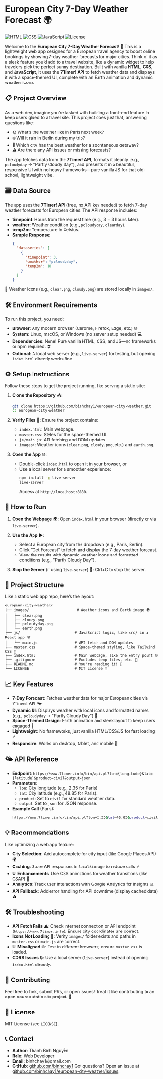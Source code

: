 # European City 7-Day Weather Forecast 🌍

![HTML](https://img.shields.io/badge/HTML-5-orange?logo=html5) ![CSS](https://img.shields.io/badge/CSS-3-blue?logo=css3) ![JavaScript](https://img.shields.io/badge/JavaScript-ES6-yellow?logo=javascript) ![License](https://img.shields.io/badge/License-MIT-green)

Welcome to the **European City 7-Day Weather Forecast**! 🚀 This is a lightweight web app designed for a European travel agency to boost online bookings by showing 7-day weather forecasts for major cities. Think of it as a sleek feature you’d add to a travel website, like a dynamic widget to help travelers pick the perfect sunny destination. Built with vanilla **HTML**, **CSS**, and **JavaScript**, it uses the **7Timer! API** to fetch weather data and displays it with a space-themed UI, complete with an Earth animation and dynamic weather icons.

## 📋 Project Overview
As a web dev, imagine you’re tasked with building a front-end feature to keep users glued to a travel site. This project does just that, answering questions like:
- 🌞 What’s the weather like in Paris next week?
- ❄️ Will it rain in Berlin during my trip?
- 🌴 Which city has the best weather for a spontaneous getaway?
- ⚠️ Are there any API issues or missing forecasts?

The app fetches data from the **7Timer! API**, formats it cleanly (e.g., `pcloudyday` → "Partly Cloudy Day"), and presents it in a beautiful, responsive UI with no heavy frameworks—pure vanilla JS for that old-school, lightweight vibe.

## 🗃️ Data Source
The app uses the **7Timer! API** (free, no API key needed) to fetch 7-day weather forecasts for European cities. The API response includes:
- **timepoint**: Hours from the request time (e.g., 3 = 3 hours later).
- **weather**: Weather condition (e.g., `pcloudyday`, `clearday`).
- **temp2m**: Temperature in Celsius.
- **Sample Response**:
  ```json
  {
    "dataseries": [
      {
        "timepoint": 3,
        "weather": "pcloudyday",
        "temp2m": 18
      }
    ]
  }
  ```

📂 Weather icons (e.g., `clear.png`, `cloudy.png`) are stored locally in `images/`.

## 🛠️ Environment Requirements
To run this project, you need:
- **Browser**: Any modern browser (Chrome, Firefox, Edge, etc.) 🌐
- **System**: Linux, macOS, or Windows (no server setup needed) 💻
- **Dependencies**: None! Pure vanilla HTML, CSS, and JS—no frameworks or npm required. 🛠️
- **Optional**: A local web server (e.g., `live-server`) for testing, but opening `index.html` directly works fine.

## ⚙️ Setup Instructions
Follow these steps to get the project running, like serving a static site:

1. **Clone the Repository** 📥:
   ```bash
   git clone https://github.com/binhchay1/european-city-weather.git
   cd european-city-weather
   ```

2. **Verify Files** 📂:
   Ensure the project contains:
   - `index.html`: Main webpage.
   - `master.css`: Styles for the space-themed UI.
   - `js/main.js`: API fetching and DOM updates.
   - `images/`: Weather icons (`clear.png`, `cloudy.png`, etc.) and `earth.png`.

3. **Open the App** 🌐:
   - Double-click `index.html` to open it in your browser, or
   - Use a local server for a smoother experience:
     ```bash
     npm install -g live-server
     live-server
     ```
     Access at `http://localhost:8080`.

## 🚀 How to Run
1. **Open the Webpage** 🌍:
   Open `index.html` in your browser (directly or via `live-server`).

2. **Use the App** ▶️:
   - Select a European city from the dropdown (e.g., Paris, Berlin).
   - Click “Get Forecast” to fetch and display the 7-day weather forecast.
   - View the results with dynamic weather icons and formatted conditions (e.g., "Partly Cloudy Day").

3. **Stop the Server** (if using `live-server`) 🛑:
   Ctrl+C to stop the server.

## 📁 Project Structure
Like a static web app repo, here’s the layout:
```
european-city-weather/
├── images/                      # Weather icons and Earth image 🌍
│   ├── clear.png
│   ├── cloudy.png
│   ├── pcloudyday.png
│   └── earth.png
├── js/                         # JavaScript logic, like src/ in a React app 🛠️
│   └── main.js                 # API fetch and DOM updates
├── master.css                  # Space-themed styling, like Tailwind CSS 🎨
├── index.html                  # Main webpage, like the entry point 🌐
├── .gitignore                  # Excludes temp files, etc. 🚫
├── README.md                   # You're reading it! 📖
└── LICENSE                     # MIT License 📜
```

## 📈 Key Features
- **7-Day Forecast**: Fetches weather data for major European cities via 7Timer! API 🌤️
- **Dynamic UI**: Displays weather with local icons and formatted names (e.g., `pcloudyday` → "Partly Cloudy Day") 🎨
- **Space-Themed Design**: Earth animation and sleek layout to keep users engaged 🚀
- **Lightweight**: No frameworks, just vanilla HTML/CSS/JS for fast loading ⚡
- **Responsive**: Works on desktop, tablet, and mobile 📱

## 🌤️ API Reference
- **Endpoint**: `https://www.7timer.info/bin/api.pl?lon={longitude}&lat={latitude}&product=civil&output=json`
- **Parameters**:
  - `lon`: City longitude (e.g., 2.35 for Paris).
  - `lat`: City latitude (e.g., 48.85 for Paris).
  - `product`: Set to `civil` for standard weather data.
  - `output`: Set to `json` for JSON response.
- **Example Call** (Paris):
  ```bash
  https://www.7timer.info/bin/api.pl?lon=2.35&lat=48.85&product=civil&output=json
  ```

## 💡 Recommendations
Like optimizing a web app feature:
- **City Selection**: Add autocomplete for city input (like Google Places API) 🌍
- **Caching**: Store API responses in `localStorage` to reduce calls ⚡
- **UI Enhancements**: Use CSS animations for weather transitions (like GSAP) 🎨
- **Analytics**: Track user interactions with Google Analytics for insights 📊
- **API Fallback**: Add error handling for API downtime (display cached data) ⚠️

## 🛠️ Troubleshooting
- **API Fetch Fails** ⚠️: Check internet connection or API endpoint (`https://www.7timer.info`). Ensure city coordinates are correct.
- **Icons Not Loading** 🚫: Verify `images/` folder exists and paths in `master.css` or `main.js` are correct.
- **UI Misaligned** 🌐: Test in different browsers; ensure `master.css` is loaded.
- **CORS Issues** 🔒: Use a local server (`live-server`) instead of opening `index.html` directly.

## 🤝 Contributing
Feel free to fork, submit PRs, or open issues! Treat it like contributing to an open-source static site project. 🌟

## 📜 License
MIT License (see `LICENSE`).

## 📞 Contact
- **Author**: Thanh Bình Nguyễn
- **Role**: Web Developer
- **Email**: binhchay1@gmail.com
- **GitHub**: [github.com/binhchay1](https://github.com/binhchay1)
Got questions? Open an issue at [github.com/binhchay1/european-city-weather/issues](https://github.com/binhchay1/european-city-weather/issues).
